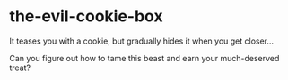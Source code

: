 # the-evil-cookie-box

It teases you with a cookie, but gradually hides it when you get closer…

Can you figure out how to tame this beast and earn your much-deserved treat?
